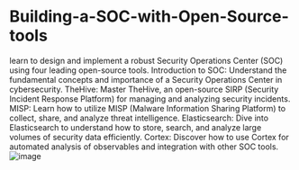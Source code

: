 # Building-a-SOC-with-Open-Source-tools
learn to design and implement a robust Security Operations Center (SOC) using four leading open-source tools.
Introduction to SOC: Understand the fundamental concepts and importance of a Security Operations Center in cybersecurity.
TheHive: Master TheHive, an open-source SIRP (Security Incident Response Platform) for managing and analyzing security incidents.
MISP: Learn how to utilize MISP (Malware Information Sharing Platform) to collect, share, and analyze threat intelligence.
Elasticsearch: Dive into Elasticsearch to understand how to store, search, and analyze large volumes of security data efficiently.
Cortex: Discover how to use Cortex for automated analysis of observables and integration with other SOC tools.
![image](https://github.com/user-attachments/assets/c56be916-f4d5-40d7-8a53-6a6d75e58b55)
